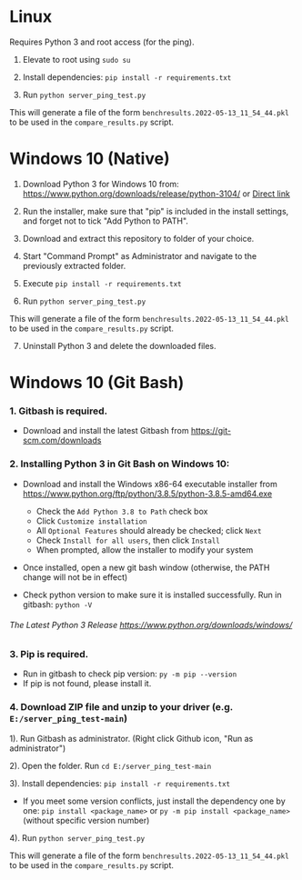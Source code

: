 # Linux

Requires Python 3 and root access (for the ping).

1. Elevate to root using `sudo su`

2. Install dependencies: `pip install -r requirements.txt`

3. Run `python server_ping_test.py`

This will generate a file of the form `benchresults.2022-05-13_11_54_44.pkl` to be used in the `compare_results.py` script.


# Windows 10 (Native)

1. Download Python 3 for Windows 10 from: https://www.python.org/downloads/release/python-3104/ or [Direct link](https://www.python.org/ftp/python/3.10.4/python-3.10.4-amd64.exe)

2. Run the installer, make sure that "pip" is included in the install settings, and forget not to tick "Add Python to PATH".

3. Download and extract this repository to folder of your choice.

4. Start "Command Prompt" as Administrator and navigate to the previously extracted folder.

5. Execute `pip install -r requirements.txt`

6. Run `python server_ping_test.py`

This will generate a file of the form `benchresults.2022-05-13_11_54_44.pkl` to be used in the `compare_results.py` script.

7. Uninstall Python 3 and delete the downloaded files.


# Windows 10 (Git Bash)

### 1. Gitbash is required. 
- Download and install the latest Gitbash from https://git-scm.com/downloads

### 2. Installing Python 3 in Git Bash on Windows 10:
- Download and install the Windows x86-64 executable installer from https://www.python.org/ftp/python/3.8.5/python-3.8.5-amd64.exe
   
  - Check the `Add Python 3.8 to Path` check box
  - Click `Customize installation`
  - All `Optional Features` should already be checked; click `Next`
  - Check `Install for all users`, then click `Install`
  - When prompted, allow the installer to modify your system
   
- Once installed, open a new git bash window (otherwise, the PATH change will not be in effect)
- Check python version to make sure it is installed successfully. Run in gitbash: `python -V`
######  The Latest Python 3 Release https://www.python.org/downloads/windows/

### 3. Pip is required.
- Run in gitbash to check pip version: `py -m pip --version`
- If pip is not found, please install it.

### 4. Download ZIP file and unzip to your driver (e.g. `E:/server_ping_test-main`)
  1). Run Gitbash as administrator. (Right click Github icon, "Run as administrator")
  
  2). Open the folder. Run `cd E:/server_ping_test-main`
  
  3). Install dependencies: `pip install -r requirements.txt`
  - If you meet some version conflicts, just install the dependency one by one: `pip install <package_name>` or `py -m pip install <package_name>` (without specific version number)
  
  4). Run `python server_ping_test.py`
  
  This will generate a file of the form `benchresults.2022-05-13_11_54_44.pkl` to be used in the `compare_results.py` script.

